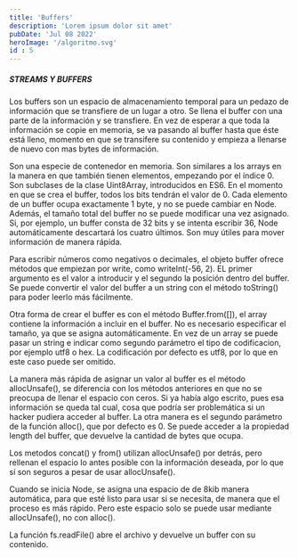 ```yaml
---
title: 'Buffers'
description: 'Lorem ipsum dolor sit amet'
pubDate: 'Jul 08 2022'
heroImage: '/algoritmo.svg'
id : 5
---
```



##### STREAMS Y BUFFERS
Los buffers son un espacio de almacenamiento temporal para un pedazo de información que se transfiere de un lugar a otro. Se llena el buffer con una parte de la información y se transfiere. En vez de esperar a que toda la información se copie en memoria, se va pasando al buffer hasta que éste está lleno, momento en que se transifere su contenido y empieza a llenarse de nuevo con mas bytes de información.

Son una especie de contenedor en memoria. Son similares a los arrays en la manera en que también tienen elementos, empezando por el índice 0. Son subclases de la clase Uint8Array, introducidos en ES6. En el momento en que se crea el buffer, todos los bits tendrán el valor de 0. Cada elemento de un buffer ocupa exactamente 1 byte, y no se puede cambiar en Node. Además, el tamaño total del buffer no se puede modificar una vez asignado. Si, por ejemplo, un buffer consta de 32 bits y se intenta escribir 36, Node automáticamente descartará los cuatro últimos. Son muy útiles para mover información de manera rápida.

Para escribir números como negativos o decimales, el objeto buffer ofrece métodos que empiezan por write, como writeInt(-56, 2). EL primer argumento es el valor a introducir y el segundo la posición dentro del buffer. Se puede convertir el valor del buffer a un string con el método toString() para poder leerlo más fácilmente.

Otra forma de crear el buffer es con el método Buffer.from([]), el array contiene la información a incluir en el buffer. No es necesario especificar el tamaño, ya que se asigna automáticamente. En vez de un array se puede pasar un string e indicar como segundo parámetro el tipo de codificacion, por ejemplo utf8 o hex. La codificación por defecto es utf8, por lo que en este caso puede ser omitido.

La manera más rápida de asignar un valor al buffer es el método allocUnsafe(), se diferencia con los métodos anteriores en que no se preocupa de llenar el espacio con ceros. Si ya había algo escrito, pues esa información se queda tal cual, cosa que podría ser problemática si un hacker pudiera acceder al buffer. La otra manera es el segundo parámetro de la función alloc(), que por defecto es 0. Se puede acceder a la propiedad length del buffer, que devuelve la cantidad de bytes que ocupa.

Los metodos concat() y from() utilizan allocUnsafe() por detrás, pero rellenan el espacio lo antes posible con la información deseada, por lo que sí son seguros a pesar de usar allocUnsafe().

Cuando se inicia Node, se asigna una espacio de de 8kib manera automática, para que esté listo para usar si se necesita, de manera que el proceso es más rápido. Pero este espacio solo se puede usar mediante allocUnsafe(), no con alloc().

La función fs.readFile() abre el archivo y devuelve un buffer con su contenido. 




